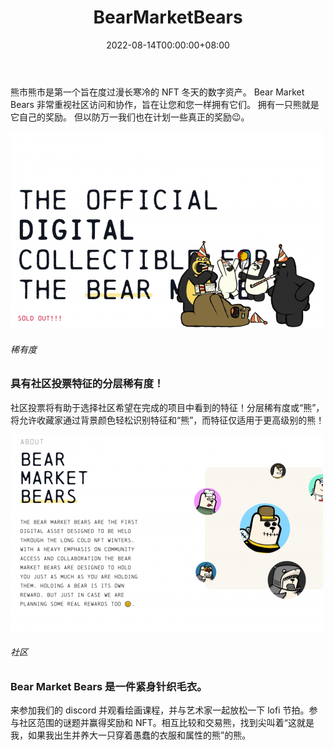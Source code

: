 ﻿---
title: "BearMarketBears"
description: "Bear Market Bears 是熊市的官方数字收藏品。"
date: 2022-08-14T00:00:00+08:00
lastmod: 2022-08-14T00:00:00+08:00
draft: false
authors: ["crazyxuanshao"]
featuredImage: "bearmarketbears.png"
tags: ["Collectibles","BearMarketBears"]
categories: ["nfts"]
nfts: ["Collectibles"]
blockchain: "ETH"
website: "https://dappradar.com/deeplink/9635"
twitter: "https://twitter.com/bearmarketbears"
discord: "https://discord.com/invite/bearmarketbears"
telegram: ""
github: ""
youtube: ""
twitch: ""
facebook: ""
instagram: ""
reddit: ""
medium: ""
steam: ""
gitbook: ""
googleplay: ""
appstore: ""
status: "Live"
weight: 
lightgallery: true
toc: true
pinned: false
recommend: false
recommend1: false
---
<p>熊市熊市是第一个旨在度过漫长寒冷的 NFT 冬天的数字资产。 Bear Market Bears 非常重视社区访问和协作，旨在让您和您一样拥有它们。 拥有一只熊就是它自己的奖励。 但以防万一我们也在计划一些真正的奖励😉。</p>

![isdnfge](isdnfge.png)

###### 稀有度

### **具有社区**投票特征的分层稀有度！ 

社区投票将有助于选择社区希望在完成的项目中看到的特征！分层稀有度或“熊”，将允许收藏家通过背景颜色轻松识别特征和“熊”，而特征仅适用于更高级别的熊！

![fnmdin](fnmdin.png)

###### 社区

### Bear Market Bears 是一件紧身针织毛衣。

来参加我们的 discord 并观看绘画课程，并与艺术家一起放松一下 lofi 节拍。参与社区范围的谜题并赢得奖励和 NFT。相互比较和交易熊，找到尖叫着“这就是我，如果我出生并养大一只穿着愚蠢的衣服和属性的熊”的熊。